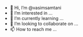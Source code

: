 - 👋 Hi, I’m @vasimsamtani
- 👀 I’m interested in ...
- 🌱 I’m currently learning ...
- 💞️ I’m looking to collaborate on ...
- 📫 How to reach me ...

<!---
vasimsamtani/vasimsamtani is a ✨ special ✨ repository because its `README.md` (this file) appears on your GitHub profile.
You can click the Preview link to take a look at your changes.
--->
